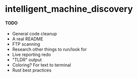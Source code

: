 # intelligent_machine_discovery

#### TODO
- General code cleanup
- A real README
- FTP scanning
- Research other things to run/look for
- Live reporting redo
- "TLDR" output
- Coloring? For text to terminal
- Rust best practices